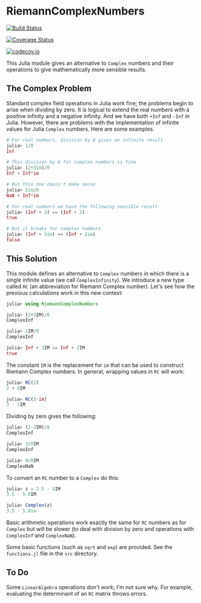 # RiemannComplexNumbers


[![Build Status](https://travis-ci.org/scheinerman/RiemannComplexNumbers.jl.svg?branch=master)](https://travis-ci.org/scheinerman/RiemannComplexNumbers.jl)

[![Coverage Status](https://coveralls.io/repos/scheinerman/RiemannComplexNumbers.jl/badge.svg?branch=master&service=github)](https://coveralls.io/github/scheinerman/RiemannComplexNumbers.jl?branch=master)

[![codecov.io](http://codecov.io/github/scheinerman/RiemannComplexNumbers.jl/coverage.svg?branch=master)](http://codecov.io/github/scheinerman/RiemannComplexNumbers.jl?branch=master)


This Julia module gives an alternative to `Complex` numbers and their
operations to give mathematically more sensible results.

## The Complex Problem

Standard complex field operations in Julia work fine; the problems
begin to arise when dividing by zero. It is logical to extend the real
numbers with a positive infinity and a negative infinity. And we have
both `+Inf` and `-Inf` in Julia. However, there are problems with the
implementation of infinite values for Julia `Complex` numbers. Here
are some examples.

```julia
# For real numbers, division by 0 gives an infinite result
julia> 1/0
Inf

# This division by 0 for complex numbers is fine
julia> (2+3im)/0
Inf + Inf*im

# But this one doesn't make sense
julia> 2im/0
NaN + Inf*im

# For real numbers we have the following sensible result
julia> (Inf + 3) == (Inf + 2)
true

# But it breaks for complex numbers
julia> (Inf + 3im) == (Inf + 2im)
false
```

## This Solution

This module defines an alternative to `Complex` numbers in which there is a
single infinite value (we call `ComplexInfinity`). We introduce a new type
called `RC` (an abbreviation for Riemann Complex number). Let's see how the
previous calculations work in this new context:

```julia
julia> using RiemannComplexNumbers

julia> (2+3IM)/0
ComplexInf

julia> 2IM/0
ComplexInf

julia> Inf + 3IM == Inf + 2IM
true
```

The constant `IM` is the replacement for `im` that can be used to construct
Riemann Complex numbers. In general, wrapping values in `RC` will work:
```julia
julia> RC(2)
2 + 0IM

julia> RC(3-im)
3 - 1IM
```

Dividing by zero gives the following:
```julia
julia> (2-3IM)/0
ComplexInf

julia> 3/0IM
ComplexInf

julia> 0/0IM
ComplexNaN
```

To convert an `RC` number to a `Complex` do this:
```julia
julia> z = 3.5 - 5IM
3.5 - 5.0IM

julia> Complex(z)
3.5 - 5.0im
```

Basic arithmetic operations work exactly the same for `RC` numbers as for `Complex`
but will be slower (to deal with division by zero and operations with `ComplexInf`
and `ComplexNaN`).

Some basic functions (such as `sqrt` and `exp`) are provided. See the `functions.jl`
file in the `src` directory.

## To Do

Some `LinearAlgebra` operations don't work; I'm not sure why. For example,
evaluating the determinant of an `RC` matrix throws errors.
